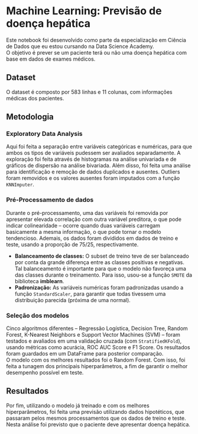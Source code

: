<!DOCTYPE html>
<html>
		
<body>

<h1>Machine Learning: Previsão de doença hepática</h1>
Este notebook foi desenvolvido como parte da especialização em Ciência de Dados que eu estou cursando na Data Science Academy.<br>
O objetivo é prever se um paciente terá ou não uma doença hepática com base em dados de exames médicos.<br>

<h2>Dataset</h2>
O dataset é composto por 583 linhas e 11 colunas, com informações médicas dos pacientes.

<h2>Metodologia</h2>

<h3>Exploratory Data Analysis</h3>
Aqui foi feita a separação entre variáveis categóricas e numéricas, para que ambos os tipos de variáveis pudessem ser avaliados separadamente. A exploração foi feita através de histogramas na análise univariada e de gráficos de dispersão na análise bivariada. Além disso, foi feita uma análise para identificação e remoção de dados duplicados e ausentes. Outliers foram removidos e os valores ausentes foram imputados com a função <code>KNNImputer</code>.

<h3>Pré-Processamento de dados</h3>
Durante o pré-processamento, uma das variáveis foi removida por apresentar elevada correlação com outra variável preditora, o que pode indicar colinearidade – ocorre quando duas variáveis carregam basicamente a mesma informação, o que pode tornar o modelo tendencioso. Ademais, os dados foram divididos em dados de treino e teste, usando a proporção de 75/25, respectivamente.
<ul>
	<li><b>Balanceamento de classes:</b> O subset de treino teve de ser balanceado por conta da grande diferença entre as classes positivas e negativas. Tal balanceamento é importante para que o modelo não favoreça uma das classes durante o treinamento. Para isso, usou-se a função <code>SMOTE</code> da biblioteca <b>imblearn</b>. </li>
	<li><b>Padronização:</b> As variáveis numéricas foram padronizadas usando a função <code>StandardScaler</code>, para garantir que todas tivessem uma distribuição parecida (próxima de uma normal).</li>
</ul>

<h3>Seleção dos modelos</h3>
Cinco algoritmos diferentes – Regressão Logística, Decision Tree, Random Forest, K-Nearest Neighbors e Support Vector Machines (SVM) – foram testados e avaliados em uma validação cruzada (com <code>StratifiedKFold</code>), usando métricas como acurácia, ROC AUC Score e F1 Score. Os resultados foram guardados em um DataFrame para posterior comparação.<br>
O modelo com os melhores resultados foi o Random Forest. Com isso, foi feita a tunagem dos principais hiperparâmetros, a fim de garantir o melhor desempenho possível em teste.

<h2>Resultados</h2>
Por fim, utilizando o modelo já treinado e com os melhores hiperparâmetros, foi feita uma previsão utilizando dados hipotéticos, que passaram pelos mesmos processamentos que os dados de treino e teste. Nesta análise foi previsto que o paciente deve apresentar doença hepática.<br>

</body>
</html>
